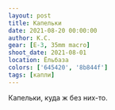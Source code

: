 ```yaml
---
layout: post
title: Капельки
date: 2021-08-20 00:00:00
author: К.С.
gear: [E-3, 35mm macro]
shoot_date: 2021-08-01
location: Ёльбаза
colors: ['645420', '8b844f']
tags: [капли]
---
```

Капельки, куда ж без них-то.

